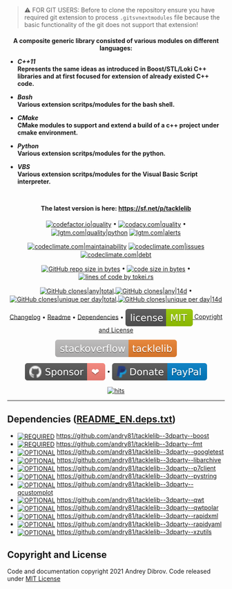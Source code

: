 > :warning: FOR GIT USERS: Before to clone the repository ensure you have required git extension to process `.gitsvnextmodules` file because the basic functionality of the git does not support that extension!

<h4 align="center">A composite generic library consisted of various modules on different languages:

<div align="left">

* <i>C++11</i><br/>
  Represents the same ideas as introduced in Boost/STL/Loki C++ libraries and
  at first focused for extension of already existed C++ code.<br/>

* <i>Bash</i><br/>
  Various extension scritps/modules for the bash shell.<br/>

* <i>CMake</i><br/>
  CMake modules to support and extend a build of a c++ project under cmake
  environment.<br/>
  
* <i>Python</i><br/>
  Various extension scritps/modules for the python.<br/>
  
* <i>VBS</i><br/>
  Various extension scritps/modules for the Visual Basic Script interpreter.<br/>
</div><br/>

The latest version is here: https://sf.net/p/tacklelib</h4>

<p align="center">
  <a href="https://www.codefactor.io/repository/github/andry81/tacklelib"><img src="https://img.shields.io/codefactor/grade/github/andry81/tacklelib?label=quality&logo=codefactor" valign="middle" alt="codefactor.io|quality" /></a>
  <!-- <a href="https://www.codefactor.io/repository/github/andry81/tacklelib"><img src="https://www.codefactor.io/repository/github/andry81/tacklelib/badge" valign="middle" alt="codefactor.io|quality" /></a> -->
• <a href="https://www.codacy.com/gh/andry81/tacklelib/dashboard?utm_source=github.com&amp;utm_medium=referral&amp;utm_content=andry81/tacklelib&amp;utm_campaign=Badge_Grade"><img src="https://img.shields.io/codacy/grade/f5c4d8059c76407b80ed0618d19d944e?label=quality&logo=codacy" valign="middle" alt="codacy.com|quality" /></a>
<!-- • <a href="https://www.codacy.com/gh/andry81/tacklelib/dashboard?utm_source=github.com&amp;utm_medium=referral&amp;utm_content=andry81/tacklelib&amp;utm_campaign=Badge_Grade"><img src="https://app.codacy.com/project/badge/Grade/f5c4d8059c76407b80ed0618d19d944e" valign="middle" alt="codacy.com|quality" /></a> -->
• <a href="https://lgtm.com/projects/g/andry81/tacklelib/context:python"><img src="https://img.shields.io/lgtm/grade/python/g/andry81/tacklelib.svg?label=quality: python&logo=lgtm" valign="middle" alt="lgtm.com|quality|python" /></a>
  <a href="https://lgtm.com/projects/g/andry81/tacklelib/alerts"><img src="https://img.shields.io/lgtm/alerts/github/andry81/tacklelib?label=alerts&logo=lgtm" valign="middle" alt="lgtm.com|alerts" /></a>
</p>

<p align="center">
  <a href="https://codeclimate.com/github/andry81/tacklelib/maintainability"><img src="https://api.codeclimate.com/v1/badges/0bcbb159098bb6d824fe/maintainability?logo=codeclimate" valign="middle" alt="codeclimate.com|maintainability" /></a>
  <a href="https://codeclimate.com/github/andry81/tacklelib/issues"><img src="https://img.shields.io/codeclimate/issues/andry81/tacklelib?logo=codeclimate" valign="middle" alt="codeclimate.com|issues" /></a>
  <a href="https://codeclimate.com/github/andry81/tacklelib/trends/technical_debt"><img src="https://img.shields.io/codeclimate/tech-debt/andry81/tacklelib?logo=codeclimate" valign="middle" alt="codeclimate.com|debt" /></a>
</p>

<p align="center">
  <a href="#"><img src="https://img.shields.io/github/repo-size/andry81/tacklelib?logo=github" valign="middle" alt="GitHub repo size in bytes" /></a>
• <a href="#"><img src="https://img.shields.io/github/languages/code-size/andry81/tacklelib?logo=github" valign="middle" alt="code size in bytes" /></a>
• <a href="https://github.com/XAMPPRocky/tokei"><img src="https://tokei.rs/b1/github/andry81/tacklelib?category=code" valign="middle" alt="lines of code by tokei.rs" /></a>
<!-- -- >
• <a href="https://github.com/XAMPPRocky/tokei"><img src="https://img.shields.io/tokei/lines/github/andry81/tacklelib?logo=tokei" valign="middle" alt="total lines by tokei.rs" /></a>
<!-- -->
</p>

<p align="center">
  <a href="https://github.com/andry81/tacklelib--gh-stats/commits/master/traffic/clones">
    <img src="https://img.shields.io/badge/dynamic/json?color=success&label=Github%20clones|all&query=count&url=https://github.com/andry81/tacklelib--gh-stats/raw/master/traffic/clones/latest-accum.json?raw=True&logo=github" valign="middle" alt="GitHub clones|any|total" />
    <img src="https://img.shields.io/badge/dynamic/json?color=success&label=14d&query=count&url=https://github.com/andry81/tacklelib--gh-stats/raw/master/traffic/clones/latest.json?raw=True" valign="middle" alt="GitHub clones|any|14d" /></a>
• <a href="https://github.com/andry81/tacklelib--gh-stats/commits/master/traffic/clones">
    <img src="https://img.shields.io/badge/dynamic/json?color=success&label=Github%20clones|unq&query=uniques&url=https://github.com/andry81/tacklelib--gh-stats/raw/master/traffic/clones/latest-accum.json?raw=True&logo=github" valign="middle" alt="GitHub clones|unique per day|total" />
    <img src="https://img.shields.io/badge/dynamic/json?color=success&label=14d&query=uniques&url=https://github.com/andry81/tacklelib--gh-stats/raw/master/traffic/clones/latest.json?raw=True" valign="middle" alt="GitHub clones|unique per day|14d" /></a>
</p>

<p align="center">
  <a href="https://github.com/andry81/tacklelib/blob/trunk/changelog.txt">Changelog</a>
• <a href="https://github.com/andry81/tacklelib/blob/trunk/README_EN.txt">Readme</a>
• <a href="#dependecies">Dependencies</a>
• <a href="#copyright-and-license"><img src="https://github.com/andry81/andry81/raw/main/badges/mit-license.svg" valign="middle" alt="copyright and license" />&nbsp;Copyright and License</a>
</p>

<p align="center">
  <a href="https://stackoverflow.com/search?q=tacklelib"><img src="https://github.com/andry81/tacklelib/raw/trunk/.github/badges/stackoverflow-tacklelib.svg" valign="middle" alt="stackoverflow search" /></a>
</p>

<p align="center">
  <a href="https://github.com/sponsors/andry81"><img src="https://github.com/andry81/andry81/raw/main/badges/github-sponsor.svg" valign="middle" alt="github sponsor" /></a>
• <a href="https://www.paypal.com/cgi-bin/webscr?item_name=Donation+to+tacklelib&cmd=_donations&business=andry%40inbox.ru"><img src="https://github.com/andry81/andry81/raw/main/badges/paypal-donate.svg" valign="middle" alt="paypal donate" /></a>
</p>

<!-- -->
<p align="center">
  <a href="#"><img src="https://hits.seeyoufarm.com/api/count/incr/badge.svg?url=https%3A%2F%2Fgithub.com%2Fandry81%2Ftacklelib&count_bg=%2379C83D&title_bg=%23555555&icon=&icon_color=%23E7E7E7&title=hits&edge_flat=false" valign="middle" alt="hits" /></a>
</p>
<!-- -->

---

## Dependencies<a name="dependecies"></a> (<a href="https://github.com/andry81/tacklelib/blob/trunk/README_EN.deps.txt">README_EN.deps.txt</a>)

* <a href="#"><img src="https://img.shields.io/static/v1?label=&message=REQUIRED&color=red" valign="middle" alt="REQUIRED" /></a> https://github.com/andry81/tacklelib--3dparty--boost
* <a href="#"><img src="https://img.shields.io/static/v1?label=&message=REQUIRED&color=red" valign="middle" alt="REQUIRED" /></a> https://github.com/andry81/tacklelib--3dparty--fmt
* <a href="#"><img src="https://img.shields.io/static/v1?label=&message=OPTIONAL&color=blue" valign="middle" alt="OPTIONAL" /></a> https://github.com/andry81/tacklelib--3dparty--googletest
* <a href="#"><img src="https://img.shields.io/static/v1?label=&message=OPTIONAL&color=blue" valign="middle" alt="OPTIONAL" /></a> https://github.com/andry81/tacklelib--3dparty--libarchive
* <a href="#"><img src="https://img.shields.io/static/v1?label=&message=OPTIONAL&color=blue" valign="middle" alt="OPTIONAL" /></a> https://github.com/andry81/tacklelib--3dparty--p7client
* <a href="#"><img src="https://img.shields.io/static/v1?label=&message=OPTIONAL&color=blue" valign="middle" alt="OPTIONAL" /></a> https://github.com/andry81/tacklelib--3dparty--pystring
* <a href="#"><img src="https://img.shields.io/static/v1?label=&message=OPTIONAL&color=blue" valign="middle" alt="OPTIONAL" /></a> https://github.com/andry81/tacklelib--3dparty--qcustomplot
* <a href="#"><img src="https://img.shields.io/static/v1?label=&message=OPTIONAL&color=blue" valign="middle" alt="OPTIONAL" /></a> https://github.com/andry81/tacklelib--3dparty--qwt
* <a href="#"><img src="https://img.shields.io/static/v1?label=&message=OPTIONAL&color=blue" valign="middle" alt="OPTIONAL" /></a> https://github.com/andry81/tacklelib--3dparty--qwtpolar
* <a href="#"><img src="https://img.shields.io/static/v1?label=&message=OPTIONAL&color=blue" valign="middle" alt="OPTIONAL" /></a> https://github.com/andry81/tacklelib--3dparty--rapidxml
* <a href="#"><img src="https://img.shields.io/static/v1?label=&message=OPTIONAL&color=blue" valign="middle" alt="OPTIONAL" /></a> https://github.com/andry81/tacklelib--3dparty--rapidyaml
* <a href="#"><img src="https://img.shields.io/static/v1?label=&message=OPTIONAL&color=blue" valign="middle" alt="OPTIONAL" /></a> https://github.com/andry81/tacklelib--3dparty--xzutils

## Copyright and License<a name="copyright-and-license"></a>

Code and documentation copyright 2021 Andrey Dibrov. Code released under [MIT License](https://github.com/andry81/tacklelib/blob/trunk/license.txt)
